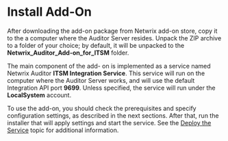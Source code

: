 # Install Add-On

After downloading the add-on package from Netwrix add-on store, copy it to the a computer where the
Auditor Server resides. Unpack the ZIP archive to a folder of your choice; by default, it will be
unpacked to the **Netwrix_Auditor_Add-on_for_ITSM** folder.

The main component of the add- on is implemented as a service named Netwrix Auditor **ITSM
Integration Service**. This service will run on the computer where the Auditor Server works, and
will use the default Integration API port **9699**. Unless specified, the service will run under the
**LocalSystem** account.

To use the add-on, you should check the prerequisites and specify configuration settings, as
described in the next sections. After that, run the installer that will apply settings and start the
service. See the
[Deploy the Service](/docs/auditor/10.6/auditor/addon/servicenow/deployment.md) topic for
additional information.
